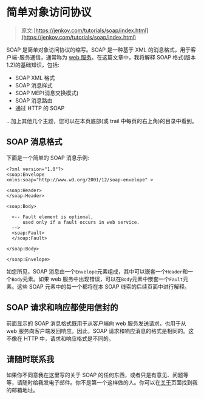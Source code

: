 # 简单对象访问协议

> 原文:[https://jenkov.com/tutorials/soap/index.html](https://jenkov.com/tutorials/soap/index.html)

SOAP 是简单对象访问协议的缩写。SOAP 是一种基于 XML 的消息格式，用于客户端-服务通信，通常称为 [web 服务](/web-services/index.html)。在这篇文章中，我将解释 SOAP 格式(版本 1.2)的基础知识，包括:

*   SOAP XML 格式
*   SOAP 消息样式
*   SOAP MEP(消息交换模式)
*   SOAP 消息路由
*   通过 HTTP 的 SOAP

...加上其他几个主题，您可以在本页底部(或 trail 中每页的右上角)的目录中看到。

## SOAP 消息格式

下面是一个简单的 SOAP 消息示例:

```
<?xml version="1.0"?>
<soap:Envelope
xmlns:soap="http://www.w3.org/2001/12/soap-envelope" >

<soap:Header>
</soap:Header>

<soap:Body>

  <-- Fault element is optional,
      used only if a fault occurs in web service.
  -->
  <soap:Fault>
  </soap:Fault>

</soap:Body>

</soap:Envelope>

```

如您所见，SOAP 消息由一个`Envelope`元素组成，其中可以嵌套一个`Header`和一个`Body`元素。如果 web 服务中出现错误，可以在`Body`元素中嵌套一个`Fault`元素。这些 SOAP 元素中的每一个都将在本 SOAP 线索的后续页面中进行解释。

## SOAP 请求和响应都使用信封的

前面显示的 SOAP 消息格式既用于从客户端向 web 服务发送请求，也用于从 web 服务向客户端发回响应。因此，SOAP 请求和响应消息的格式是相同的。这不像在 HTTP 中，请求和响应格式是不同的。

## 请随时联系我

如果你不同意我在这里写的关于 SOAP 的任何东西，或者只是有意见、问题等等，请随时给我发电子邮件。你不是第一个这样做的人。你可以在[关于](http://jenkov.com/about/index.html)页面找到我的邮箱地址。